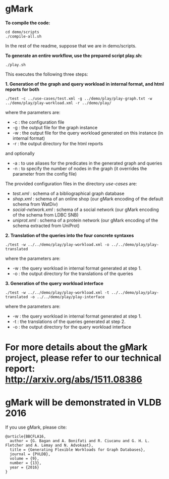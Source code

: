 # gMark

**To compile the code:**

    cd demo/scripts
    ./compile-all.sh

In the rest of the readme, suppose that we are in demo/scripts.

**To generate an entire workflow, use the prepared script play.sh:**

    ./play.sh

This executes the following three steps:

**1. Generation of the graph and query workload in internal format, and html reports for both**

    ./test -c ../use-cases/test.xml -g ../demo/play/play-graph.txt -w ../demo/play/play-workload.xml -r ../demo/play/

where the parameters are:
- -c : the configuration file
- -g : the output file for the graph instance
- -w : the output file for the query workload generated on this instance (in internal format)
- -r : the output directory for the html reports

and optionally

- -a : to use aliases for the predicates in the generated graph and queries
- -n : to specify the number of nodes in the graph (it overrides the parameter from the config file)

The provided configuration files in the directory *use-cases* are:
- *test.xml* : schema of a bibliographical graph database
- *shop.xml* : schema of an online shop (our gMark encoding of the default schema from WatDiv)
- *social-network.xml* : schema of a social network (our gMark encoding of the schema from LDBC SNB)
- *uniprot.xml* : schema of a protein network (our gMark encoding of the schema extracted from UniProt)

**2. Translation of the queries into the four concrete syntaxes**

    ./test -w ../../demo/play/play-workload.xml -o ../../demo/play/play-translated

where the parameters are:
- -w : the query workload in internal format generated at step 1.
- -o : the output directory for the translations of the queries

**3. Generation of the query workload interface**

    ./test -w ../../demo/play/play-workload.xml -t ../../demo/play/play-translated -o ../../demo/play/play-interface

where the parameters are:
- -w : the query workload in internal format generated at step 1.
- -t : the translations of the queries generated at step 2.
- -o : the output directory for the query workload interface


# For more details about the gMark project, please refer to our technical report: http://arxiv.org/abs/1511.08386


# gMark will be demonstrated in VLDB 2016

If you use gMark, please cite:

    @article{BBCFLA16,
      author = {G. Bagan and A. Bonifati and R. Ciucanu and G. H. L. Fletcher and A. Lemay and N. Advokaat},
      title = {Generating Flexible Workloads for Graph Databases},
      journal = {PVLDB},
      volume = {9},
      number = {13},
      year = {2016}
    }



